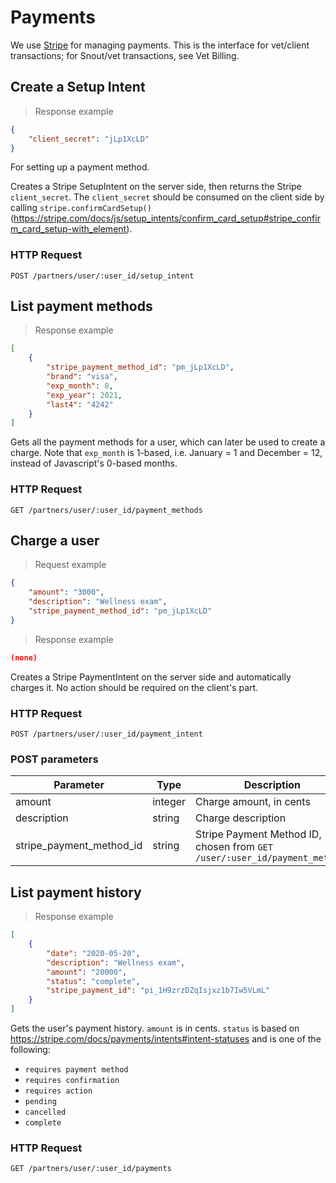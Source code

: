 # Payments
We use [Stripe](http://stripe.com/) for managing payments. This is the interface for vet/client transactions; for Snout/vet transactions, see Vet Billing.

## Create a Setup Intent

> Response example

```json
{
	"client_secret": "jLp1XcLD"
}
```

For setting up a payment method.

Creates a Stripe SetupIntent on the server side, then returns the Stripe `client_secret`.
The `client_secret` should be consumed on the client side by calling `stripe.confirmCardSetup()` (https://stripe.com/docs/js/setup_intents/confirm_card_setup#stripe_confirm_card_setup-with_element).

### HTTP Request
`POST /partners/user/:user_id/setup_intent`

## List payment methods

> Response example

```json
[
	{
		"stripe_payment_method_id": "pm_jLp1XcLD",
		"brand": "visa",
		"exp_month": 8,
		"exp_year": 2021,
		"last4": "4242"
	}
]
```

Gets all the payment methods for a user, which can later be used to create a charge.
Note that `exp_month` is 1-based, i.e. January = 1 and December = 12, instead of Javascript's 0-based months.


### HTTP Request
`GET /partners/user/:user_id/payment_methods`

## Charge a user

> Request example

```json
{
	"amount": "3000",
	"description": "Wellness exam",
	"stripe_payment_method_id": "pm_jLp1XcLD"
}
```

> Response example

```json
(none)
```

Creates a Stripe PaymentIntent on the server side and automatically charges it.
No action should be required on the client's part.

### HTTP Request
`POST /partners/user/:user_id/payment_intent`

### POST parameters
Parameter | Type | Description
--------- | ---- | -----------
amount | integer | Charge amount, in cents
description | string | Charge description
stripe_payment_method_id | string | Stripe Payment Method ID, chosen from `GET /user/:user_id/payment_methods`

## List payment history

> Response example

```json
[
	{		
		"date": "2020-05-20",
		"description": "Wellness exam",
		"amount": "20000",
		"status": "complete",
		"stripe_payment_id": "pi_1H9zrzDZqIsjxz1b7Iw5VLmL"
	}
]
```

Gets the user's payment history. `amount` is in cents. `status` is based on https://stripe.com/docs/payments/intents#intent-statuses and is one of the following:

- `requires payment method`
- `requires confirmation`
- `requires action`
- `pending`
- `cancelled`
- `complete`

### HTTP Request
`GET /partners/user/:user_id/payments`
